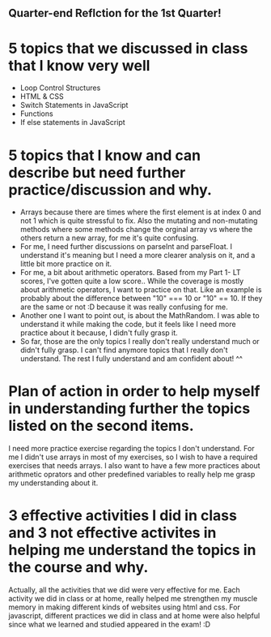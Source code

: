 ## Quarter-end Reflction for the 1st Quarter!

#  5 topics that we discussed in class that I know very well
* Loop Control Structures 
* HTML & CSS
* Switch Statements in JavaScript
* Functions
* If else statements in JavaScript

# 5 topics that I know and can describe but need further practice/discussion and why.
* Arrays because there are times where the first element is at index 0 and not 1 which is quite stressful to fix. Also the mutating and non-mutating methods where some methods change the orginal array vs where the others return a new array, for me it's quite confusing.
* For me, I need further discussions on parseInt and parseFloat. I understand it's meaning but I need a more clearer analysis on it, and a little bit more practice on it.
* For me, a bit about arithmetic operators. Based from my Part 1- LT scores, I've gotten quite a low score.. While the coverage is mostly about arithmetic operators, I want to practice on that. Like an example is probably about the difference between "10" === 10 or "10" == 10. If they are the same or not :D because it was really confusing for me.
* Another one I want to point out, is about the MathRandom. I was able to understand it while making the code, but it feels like I need more practice about it because, I didn't fully grasp it.
* So far, those are the only topics I really don't really understand much or didn't fully grasp. I can't find anymore topics that I really don't understand. The rest I fully understand and am confident about! ^^ 


# Plan of action in order to help myself in understanding further the topics listed on the second items.

I need more practice exercise regarding the topics I don't understand. For me I didn't use arrays in most of my exercises, so I wish to have a required exercises that needs arrays. I also want to have a few more practices about arithmetic oprators and other predefined variables to really help me grasp my understanding about it.

# 3 effective activities I did in class and 3 not effective activites in helping me understand the topics in the course and why.
Actually, all the activities that we did were very effective for me. Each activity we did in class or at home, really helped me strengthen my muscle memory in making different kinds of websites using html and css. For javascript, different practices we did in class and at home were also helpful since what we learned and studied appeared in the exam! :D
